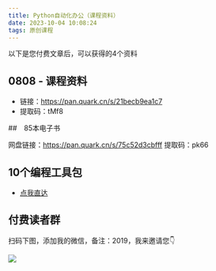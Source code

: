 ```yaml
---
title: Python自动化办公（课程资料）
date: 2023-10-04 10:08:24
tags: 原创课程
---
```


以下是您付费文章后，可以获得的4个资料

## 0808 - 课程资料

- 链接：https://pan.quark.cn/s/21becb9ea1c7
- 提取码：tMf8

##　85本电子书

网盘链接：https://pan.quark.cn/s/75c52d3cbfff
提取码：pk66

## 10个编程工具包

- [点我直达](http://www.python4office.cn/code-soft-download/)

## 付费读者群

扫码下图，添加我的微信，备注：2019，我来邀请您👇


![](https://www.python-office.com/assets/img/qr-code.b0c382a8.jpg)